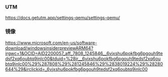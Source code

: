 

### UTM

https://docs.getutm.app/settings-qemu/settings-qemu/

### 镜像

https://www.microsoft.com/en-us/software-download/windowsinsiderpreviewARM64?irgwc=1&OCID=AID2200057_aff_7808_1245846__6vjxshu6pokfbg6pgouh9tedsf2xq6oubtq9inlc00&tduid=%28ir__6vjxshu6pokfbg6pgouh9tedsf2xq6oubtq9inlc00%29%287808%29%281245846%29%2838019224%29%28280644%29&irclickid=_6vjxshu6pokfbg6pgouh9tedsf2xq6oubtq9inlc00

